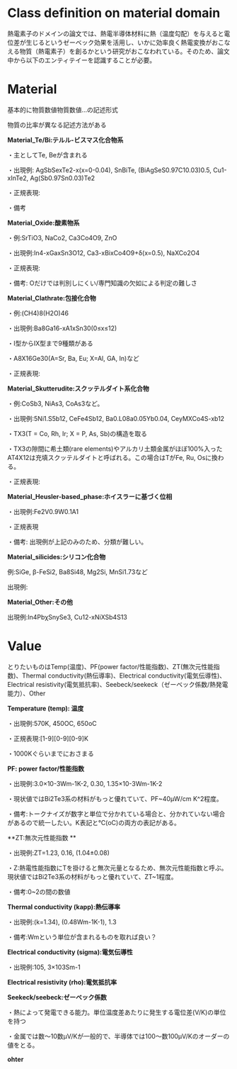 # Class definition on material domain

熱電素子のドメインの論文では、熱電半導体材料に熱（温度勾配）を与えると電位差が生じるというゼーベック効果を活用し、いかに効率良く熱電変換がおこなえる物質（熱電素子）を創るかという研究がおこなわれている。そのため、論文中から以下のエンティテイーを認識することが必要。

# Material

基本的に物質数値物質数値…の記述形式

物質の比率が異なる記述方法がある


**Material_Te/Bi:テルル-ビスマス化合物系**

・主としてTe, Beが含まれる

・出現例: AgSbSexTe2-x(x=0-0.04), SnBiTe, (BiAgSeS0.97C10.03)0.5, Cu1-xInTe2, Ag(Sb0.97Sn0.03)Te2

・正規表現:

・備考


**Material_Oxide:酸素物系**

・例:SrTiO3, NaCo2, Ca3Co4O9, ZnO

・出現例:In4-xGaxSn3O12, Ca3-xBixCo4O9+δ(x=0.5), NaXCo2O4

・正規表現:

・備考: Oだけでは判別しにくい/専門知識の欠如による判定の難しさ


**Material_Clathrate:包接化合物**

・例:(CH4)8(H2O)46

・出現例:Ba8Ga16-xA1xSn30(0&leq;x&leq;12)

・I型からIX型まで9種類がある

・A8X16Ge30(A=Sr, Ba, Eu; X=Al, GA, In)など

・正規表現: 


**Material_Skutterudite:スクッテルダイト系化合物**

・例:CoSb3, NiAs3, CoAs3など。

・出現例:5Ni1.S5b12, CeFe4Sb12, Ba0.L08a0.05Yb0.04, CeyMXCo4S-xb12

・TX3(T = Co, Rh, Ir; X = P, As, Sb)の構造を取る

・TX3の隙間に希土類(rare elements)やアルカリ土類金属がほぼ100%入ったAT4X12は充填スクッテルダイトと呼ばれる。この場合はTがFe, Ru, Osに換わる。

・正規表現: 


**Material_Heusler-based_phase:ホイスラーに基づく位相**

・出現例:Fe2V0.9W0.1A1

・正規表現

・備考: 出現例が上記のみのため、分類が難しい。


**Material_silicides:シリコン化合物**

例:SiGe, β-FeSi2, Ba8Si48, Mg2Si, MnSi1.73など

出現例: 


**Material_Other:その他**

出現例:In4PbχSnySe3, Cu12-xNiXSb4S13


# Value

とりたいものはTemp(温度)、PF(power factor/性能指数)、ZT(無次元性能指数)、Thermal conductivity(熱伝導率)、Electrical conductivity(電気伝導性)、Electrical resistivity(電気抵抗率)、Seebeck/seekeck（ゼーベック係数/熱発電能力）、Other

**Temperature (temp): 温度**

・出現例:570K, 450OC, 650oC

・正規表現:[1-9][0-9][0-9]K

・1000Kぐらいまでにおさまる

**PF: power factor/性能指数**

・出現例:3.0×10-3Wm-1K-2, 0.30, 1.35×10-3Wm-1K-2

・現状値ではBi2Te3系の材料がもっと優れていて、PF~40μW/cm K^2程度。

・備考:トークナイズが数字と単位で分かれている場合と、分かれていない場合があるので統一したい。K表記と℃(oC)の両方の表記がある。

**ZT:無次元性能指数 **

・出現例:ZT=1.23, 0.16, (1.04&PlusMinus;0.08)

・Z:熱電性能指数にTを掛けると無次元量となるため、無次元性能指数と呼ぶ。現状値ではBi2Te3系の材料がもっと優れていて、ZT~1程度。

・備考:0~2の間の数値

**Thermal conductivity (kapp):熱伝導率**

・出現例:(k=1.34), (0.48Wm-1K-1), 1.3

・備考:Wmという単位が含まれるものを取れば良い？

**Electrical conductivity (sigma):電気伝導性**

・出現例:105, 3×103Sm-1

**Electrical resistivity (rho):電気抵抗率**

**Seekeck/seebeck:ゼーベック係数**

・熱によって発電できる能力。単位温度差あたりに発生する電位差(V/K)の単位を持つ

・金属では数～10数μV/Kが一般的で、半導体では100～数100μV/Kのオーダーの値をとる。

**ohter**
